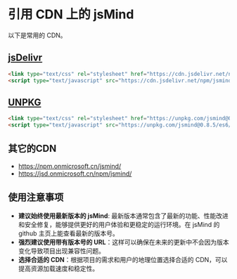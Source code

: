 # 引用 CDN 上的 jsMind

以下是常用的 CDN。

## [jsDelivr](https://www.jsdelivr.com/package/npm/jsmind/)

```html
<link type="text/css" rel="stylesheet" href="https://cdn.jsdelivr.net/npm/jsmind@0.8.5/style/jsmind.css" />
<script type="text/javascript" src="https://cdn.jsdelivr.net/npm/jsmind@0.8.5/es6/jsmind.js"></script>
```

## [UNPKG](https://unpkg.com/jsmind/)

```html
<link type="text/css" rel="stylesheet" href="https://unpkg.com/jsmind@0.8.5/style/jsmind.css" />
<script type="text/javascript" src="https://unpkg.com/jsmind@0.8.5/es6/jsmind.js"></script>
```

## 其它的CDN

- https://npm.onmicrosoft.cn/jsmind/
- https://jsd.onmicrosoft.cn/npm/jsmind/


## 使用注意事项

- **建议始终使用最新版本的 jsMind**: 最新版本通常包含了最新的功能、性能改进和安全修复，能够提供更好的用户体验和更稳定的运行环境。在 jsMind 的 github 主页上能查看最新的版本号。
- **强烈建议使用带有版本号的 URL**：这样可以确保在未来的更新中不会因为版本变化导致项目出现兼容性问题。
- **选择合适的 CDN**：根据项目的需求和用户的地理位置选择合适的 CDN，可以提高资源加载速度和稳定性。
